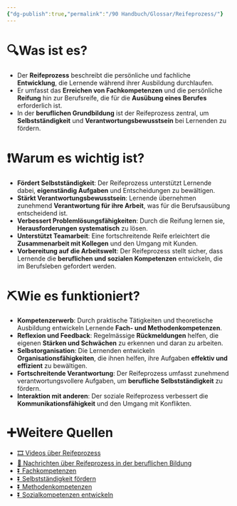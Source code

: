 ```yaml
---
{"dg-publish":true,"permalink":"/90 Handbuch/Glossar/Reifeprozess/"}
---
```


# 🔍Was ist es?
- Der **Reifeprozess** beschreibt die persönliche und fachliche **Entwicklung**, die Lernende während ihrer Ausbildung durchlaufen.
- Er umfasst das **Erreichen von Fachkompetenzen** und die persönliche **Reifung** hin zur Berufsreife, die für die **Ausübung eines Berufes** erforderlich ist.
- In der **beruflichen Grundbildung** ist der Reifeprozess zentral, um **Selbstständigkeit** und **Verantwortungsbewusstsein** bei Lernenden zu fördern.

# ❗Warum es wichtig ist?
- **Fördert Selbstständigkeit**: Der Reifeprozess unterstützt Lernende dabei, **eigenständig Aufgaben** und Entscheidungen zu bewältigen.
- **Stärkt Verantwortungsbewusstsein**: Lernende übernehmen zunehmend **Verantwortung für ihre Arbeit**, was für die Berufsausübung entscheidend ist.
- **Verbessert Problemlösungsfähigkeiten**: Durch die Reifung lernen sie, **Herausforderungen systematisch** zu lösen.
- **Unterstützt Teamarbeit**: Eine fortschreitende Reife erleichtert die **Zusammenarbeit mit Kollegen** und den Umgang mit Kunden.
- **Vorbereitung auf die Arbeitswelt**: Der Reifeprozess stellt sicher, dass Lernende die **beruflichen und sozialen Kompetenzen** entwickeln, die im Berufsleben gefordert werden.

# ⛏Wie es funktioniert?
- **Kompetenzerwerb**: Durch praktische Tätigkeiten und theoretische Ausbildung entwickeln Lernende **Fach- und Methodenkompetenzen**.
- **Reflexion und Feedback**: Regelmässige **Rückmeldungen** helfen, die eigenen **Stärken und Schwächen** zu erkennen und daran zu arbeiten.
- **Selbstorganisation**: Die Lernenden entwickeln **Organisationsfähigkeiten**, die ihnen helfen, ihre Aufgaben **effektiv und effizient** zu bewältigen.
- **Fortschreitende Verantwortung**: Der Reifeprozess umfasst zunehmend verantwortungsvollere Aufgaben, um **berufliche Selbstständigkeit** zu fördern.
- **Interaktion mit anderen**: Der soziale Reifeprozess verbessert die **Kommunikationsfähigkeit** und den Umgang mit Konflikten.

# ➕Weitere Quellen
- [🎞 Videos über Reifeprozess](https://www.google.ch/search?q=Reifeprozess&tbm=vid)
- [📰 Nachrichten über Reifeprozess in der beruflichen Bildung](https://www.google.ch/search?q=Reifeprozess+berufliche+Bildung&tbm=nws)
- [⏬ Fachkompetenzen](https://www.google.ch/search?q=Fachkompetenzen)
- [⏬ Selbstständigkeit fördern](https://www.google.ch/search?q=Selbstständigkeit+fördern)
- [⏬ Methodenkompetenzen](https://www.google.ch/search?q=Methodenkompetenzen)
- [⏬ Sozialkompetenzen entwickeln](https://www.google.ch/search?q=Sozialkompetenzen+entwickeln)